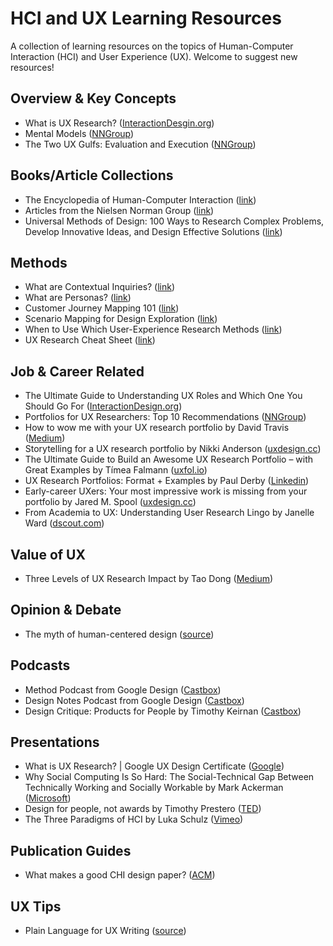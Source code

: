 # HCI and UX Learning Resources
A collection of learning resources on the topics of Human-Computer Interaction (HCI) and User Experience (UX). Welcome to suggest new resources!

## Overview & Key Concepts
* What is UX Research? ([InteractionDesgin.org](https://www.interaction-design.org/literature/topics/ux-research))
* Mental Models ([NNGroup](https://www.nngroup.com/articles/mental-models/))
* The Two UX Gulfs: Evaluation and Execution ([NNGroup](https://www.nngroup.com/articles/two-ux-gulfs-evaluation-execution/))



## Books/Article Collections
* The Encyclopedia of Human-Computer Interaction ([link](https://www.interaction-design.org/literature/book/the-encyclopedia-of-human-computer-interaction-2nd-ed))
* Articles from the Nielsen Norman Group ([link](https://www.nngroup.com/articles/))
* Universal Methods of Design: 100 Ways to Research Complex Problems, Develop Innovative Ideas, and Design Effective Solutions ([link](https://books.google.com/books?id=uZ8uzWAcdxEC&newbks=1&newbks_redir=0&lpg=PP1&dq=Universal%20Methods%20of%20Design%3A%20100%20Ways%20to%20Research%20Complex%20Problems%2C%20Develop%20Innovative%20Ideas%2C%20and%20Design%20Effective%20Solutions&pg=PP1#v=onepage&q=Universal%20Methods%20of%20Design:%20100%20Ways%20to%20Research%20Complex%20Problems,%20Develop%20Innovative%20Ideas,%20and%20Design%20Effective%20Solutions&f=false))


## Methods
* What are Contextual Inquiries? ([link](https://www.youtube.com/watch?v=DRv9MpPj9Mo))
* What are Personas? ([link](https://www.youtube.com/watch?v=XnG4c4gXaQY))
* Customer Journey Mapping 101 ([link](https://www.youtube.com/watch?v=2W13ext26kQ))
* Scenario Mapping for Design Exploration ([link](https://www.youtube.com/watch?v=dmlFRCZI9gQ))
* When to Use Which User-Experience Research Methods ([link](https://www.nngroup.com/articles/which-ux-research-methods/))
* UX Research Cheat Sheet ([link](https://www.nngroup.com/articles/ux-research-cheat-sheet/))

## Job & Career Related
* The Ultimate Guide to Understanding UX Roles and Which One You Should Go For ([InteractionDesign.org](https://www.interaction-design.org/literature/article/the-ultimate-guide-to-understanding-ux-roles-and-which-one-you-should-go-for))
* Portfolios for UX Researchers: Top 10 Recommendations ([NNGroup](https://www.nngroup.com/articles/ux-researcher-portfolio/))
* How to wow me with your UX research portfolio by David Travis ([Medium](https://medium.com/@userfocus/how-to-wow-me-with-your-ux-research-portfolio-2867001aec18))
* Storytelling for a UX research portfolio by Nikki Anderson ([uxdesign.cc](https://uxdesign.cc/storytelling-for-a-ux-research-portfolio-35c9da4a8df1))
* The Ultimate Guide to Build an Awesome UX Research Portfolio – with Great Examples by Tímea Falmann ([uxfol.io](https://blog.uxfol.io/ux-research-portfolio/))
* UX Research Portfolios: Format + Examples by Paul Derby ([Linkedin](https://www.linkedin.com/pulse/ux-research-portfolios-format-examples-paul-derby/))
* Early-career UXers: Your most impressive work is missing from your portfolio by Jared M. Spool ([uxdesign.cc](https://uxdesign.cc/early-career-uxers-your-most-impressive-work-is-missing-from-your-portfolio-d96fd742e1cb))
* From Academia to UX: Understanding User Research Lingo by Janelle Ward ([dscout.com](https://dscout.com/people-nerds/user-research-lingo))

## Value of UX
* Three Levels of UX Research Impact by Tao Dong ([Medium](https://medium.com/@taodong/three-levels-of-ux-research-impact-174768b7f4ef))


## Opinion & Debate
* The myth of human-centered design ([source](https://www.fastcompany.com/90208681/the-myth-of-human-centered-design))



## Podcasts

* Method Podcast from Google Design ([Castbox](https://castbox.fm/channel/Method-Podcast-from-Google-Design-id977288))
* Design Notes Podcast from Google Design ([Castbox](https://castbox.fm/channel/Design-Notes-Podcast-from-Google-Design-id970862))
* Design Critique: Products for People by Timothy Keirnan ([Castbox](https://castbox.fm/channel/Design-Critique%3A-Products-for-People-id4370))

## Presentations
* What is UX Research? | Google UX Design Certificate ([Google](https://www.youtube.com/watch?v=kQ_6faxhyIw))
* Why Social Computing Is So Hard: The Social-Technical Gap Between Technically Working and Socially Workable by Mark Ackerman ([Microsoft](https://www.microsoft.com/en-us/research/video/why-social-computing-is-so-hard-the-social-technical-gap-between-technically-working-and-socially-workable/))
* Design for people, not awards by Timothy Prestero ([TED](https://www.youtube.com/watch?v=WpldYJ3sSIo))
* The Three Paradigms of HCI by Luka Schulz ([Vimeo](https://vimeo.com/199261220))


## Publication Guides
* What makes a good CHI design paper? ([ACM](https://interactions.acm.org/archive/view/may-june-2017/what-makes-a-good-chi-design-paper))


## UX Tips
* Plain Language for UX Writing ([source](https://uxdesign.cc/use-plain-language-in-ux-writing-d7d5b0ea35f1))



